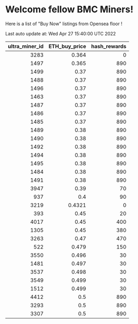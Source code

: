 # Welcome fellow BMC Miners!
Here is a list of "Buy Now" listings from Opensea floor !


Last auto update at: Wed Apr 27 15:40:00 UTC 2022


|   ultra_miner_id |   ETH_buy_price |   hash_rewards |
|-----------------:|----------------:|---------------:|
|             3283 |          0.364  |              0 |
|             1497 |          0.365  |            890 |
|             1499 |          0.37   |            890 |
|             1488 |          0.37   |            890 |
|             1496 |          0.37   |            890 |
|             1463 |          0.37   |            890 |
|             1487 |          0.37   |            890 |
|             1486 |          0.37   |            890 |
|             1485 |          0.37   |            890 |
|             1489 |          0.38   |            890 |
|             1490 |          0.38   |            890 |
|             1492 |          0.38   |            890 |
|             1494 |          0.38   |            890 |
|             1495 |          0.38   |            890 |
|             1484 |          0.38   |            890 |
|             1491 |          0.38   |            890 |
|             3947 |          0.39   |             70 |
|              937 |          0.4    |             90 |
|             3219 |          0.4321 |              0 |
|              393 |          0.45   |             20 |
|             4017 |          0.45   |            400 |
|             1305 |          0.45   |            380 |
|             3263 |          0.47   |            470 |
|              522 |          0.479  |            150 |
|             3550 |          0.496  |             30 |
|             1481 |          0.497  |             30 |
|             3537 |          0.498  |             30 |
|             3549 |          0.499  |             30 |
|             1512 |          0.499  |             30 |
|             4412 |          0.5    |            890 |
|             3293 |          0.5    |            890 |
|             3307 |          0.5    |            890 |